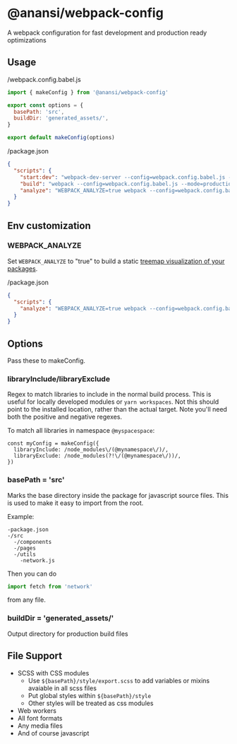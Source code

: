 # @anansi/webpack-config
A webpack configuration for fast development and production ready optimizations

## Usage

/webpack.config.babel.js

```javascript
import { makeConfig } from '@anansi/webpack-config'

export const options = {
  basePath: 'src',
  buildDir: 'generated_assets/',
}

export default makeConfig(options)
```

/package.json
```json
{
  "scripts": {
    "start:dev": "webpack-dev-server --config=webpack.config.babel.js --mode=development",
    "build": "webpack --config=webpack.config.babel.js --mode=production",
    "analyze": "WEBPACK_ANALYZE=true webpack --config=webpack.config.babel.js --mode=production"
  }
}
```

## Env customization

### WEBPACK_ANALYZE

Set `WEBPACK_ANALYZE` to "true" to build a static [treemap visualization of your packages](https://www.npmjs.com/package/webpack-bundle-analyzer).

/package.json
```json
{
  "scripts": {
    "analyze": "WEBPACK_ANALYZE=true webpack --config=webpack.config.babel.js --mode=production"
  }
}
```

## Options

Pass these to makeConfig.

### libraryInclude/libraryExclude

Regex to match libraries to include in the normal build process. This is useful for
locally developed modules or `yarn workspaces`. Not this should point to the installed
location, rather than the actual target. Note you'll need both the positive and negative
regexes.

To match all libraries in namespace `@myspacespace`:
```
const myConfig = makeConfig({
  libraryInclude: /node_modules\/(@mynamespace\/)/,
  libraryExclude: /node_modules(?!\/(@mynamespace\/))/,
})
```

### basePath = 'src'

Marks the base directory inside the package for javascript source files. This
is used to make it easy to import from the root.

Example:
```
-package.json
-/src
  -/components
  -/pages
  -/utils
    -network.js
```
Then you can do
```javascript
import fetch from 'network'
```
from any file.

### buildDir = 'generated_assets/'

Output directory for production build files

## File Support

* SCSS with CSS modules
  * Use `${basePath}/style/export.scss` to add variables or mixins avaiable in all scss files
  * Put global styles within `${basePath}/style`
  * Other styles will be treated as css modules
* Web workers
* All font formats
* Any media files
* And of course javascript
